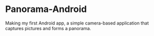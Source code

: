 # Panorama-Android
Making my first Android app, a simple camera-based application that captures pictures and forms a panorama.
